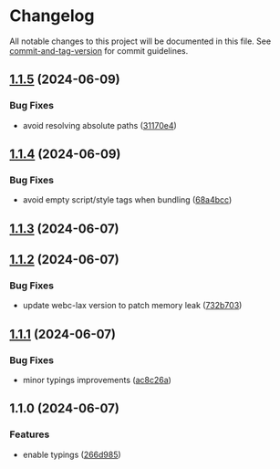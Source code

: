 # Changelog

All notable changes to this project will be documented in this file. See [commit-and-tag-version](https://github.com/absolute-version/commit-and-tag-version) for commit guidelines.

## [1.1.5](https://github.com/esroyo/hono-webc/compare/v1.1.4...v1.1.5) (2024-06-09)


### Bug Fixes

* avoid resolving absolute paths ([31170e4](https://github.com/esroyo/hono-webc/commit/31170e45e528f583f5f4a9926f21ec4b8d22ab79))

## [1.1.4](https://github.com/esroyo/hono-webc/compare/v1.1.3...v1.1.4) (2024-06-09)


### Bug Fixes

* avoid empty script/style tags when bundling ([68a4bcc](https://github.com/esroyo/hono-webc/commit/68a4bccc225c438eedef85a978b04083592950bf))

## [1.1.3](https://github.com/esroyo/hono-webc/compare/v1.1.2...v1.1.3) (2024-06-07)

## [1.1.2](https://github.com/esroyo/hono-webc/compare/v1.1.1...v1.1.2) (2024-06-07)


### Bug Fixes

* update webc-lax version to patch memory leak ([732b703](https://github.com/esroyo/hono-webc/commit/732b703e78fb7c096cd4bad5d293664e18ca9b4a))

## [1.1.1](https://github.com/esroyo/hono-webc/compare/v1.1.0...v1.1.1) (2024-06-07)


### Bug Fixes

* minor typings improvements ([ac8c26a](https://github.com/esroyo/hono-webc/commit/ac8c26a45185c8f4f95af528d5d4108dde019ce2))

## 1.1.0 (2024-06-07)


### Features

* enable typings ([266d985](https://github.com/esroyo/hono-webc/commit/266d985d30449969352fde0c00b06dee58d7cebe))

